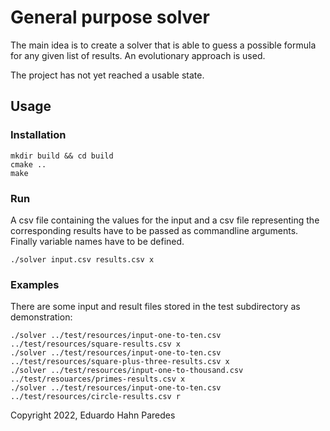 # General purpose solver

The main idea is to create a solver that is able to guess a possible formula for any given list of results.
An evolutionary approach is used.

The project has not yet reached a usable state.

## Usage

### Installation

```
mkdir build && cd build
cmake ..
make
```

### Run

A csv file containing the values for the input and a csv file representing the corresponding results have to be passed
as commandline arguments. Finally variable names have to be defined.

```
./solver input.csv results.csv x
```

### Examples

There are some input and result files stored in the test subdirectory as demonstration:

```
./solver ../test/resources/input-one-to-ten.csv ../test/resources/square-results.csv x
./solver ../test/resources/input-one-to-ten.csv ../test/resources/square-plus-three-results.csv x
./solver ../test/resources/input-one-to-thousand.csv ../test/resouarces/primes-results.csv x
./solver ../test/resources/input-one-to-ten.csv ../test/resources/circle-results.csv r
```

Copyright 2022, Eduardo Hahn Paredes
